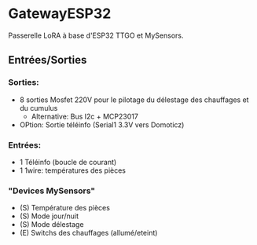 # GatewayESP32
Passerelle LoRA à base d'ESP32 TTGO et MySensors.
## Entrées/Sorties
### Sorties:
- 8 sorties Mosfet 220V pour le pilotage du délestage des chauffages et du cumulus
  - Alternative: Bus I2c + MCP23017
- OPtion: Sortie téléinfo (Serial1 3.3V vers Domoticz)
### Entrées:
- 1 Téléinfo (boucle de courant)
- 1 1wire: températures des pièces
### "Devices MySensors"
- (S) Température des pièces
- (S) Mode jour/nuit
- (S) Mode délestage
- (E) Switchs des chauffages (allumé/eteint)

